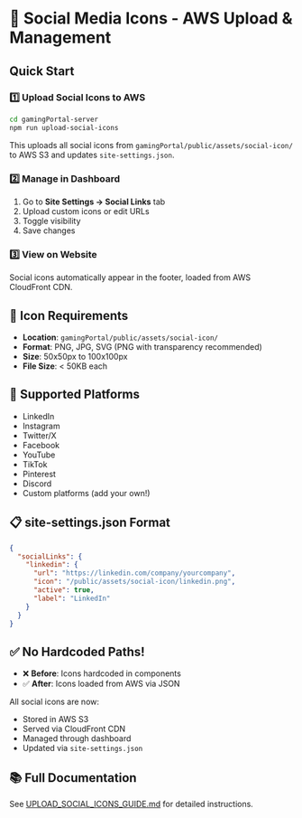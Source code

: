 # 🎨 Social Media Icons - AWS Upload & Management

## Quick Start

### 1️⃣ Upload Social Icons to AWS
```bash
cd gamingPortal-server
npm run upload-social-icons
```

This uploads all social icons from `gamingPortal/public/assets/social-icon/` to AWS S3 and updates `site-settings.json`.

### 2️⃣ Manage in Dashboard
1. Go to **Site Settings → Social Links** tab
2. Upload custom icons or edit URLs
3. Toggle visibility
4. Save changes

### 3️⃣ View on Website
Social icons automatically appear in the footer, loaded from AWS CloudFront CDN.

## 📁 Icon Requirements
- **Location**: `gamingPortal/public/assets/social-icon/`
- **Format**: PNG, JPG, SVG (PNG with transparency recommended)
- **Size**: 50x50px to 100x100px
- **File Size**: < 50KB each

## 🎯 Supported Platforms
- LinkedIn
- Instagram
- Twitter/X
- Facebook
- YouTube
- TikTok
- Pinterest
- Discord
- Custom platforms (add your own!)

## 📋 site-settings.json Format

```json
{
  "socialLinks": {
    "linkedin": {
      "url": "https://linkedin.com/company/yourcompany",
      "icon": "/public/assets/social-icon/linkedin.png",
      "active": true,
      "label": "LinkedIn"
    }
  }
}
```

## ✅ No Hardcoded Paths!
- ❌ **Before**: Icons hardcoded in components
- ✅ **After**: Icons loaded from AWS via JSON

All social icons are now:
- Stored in AWS S3
- Served via CloudFront CDN
- Managed through dashboard
- Updated via `site-settings.json`

## 📚 Full Documentation
See [UPLOAD_SOCIAL_ICONS_GUIDE.md](./UPLOAD_SOCIAL_ICONS_GUIDE.md) for detailed instructions.

